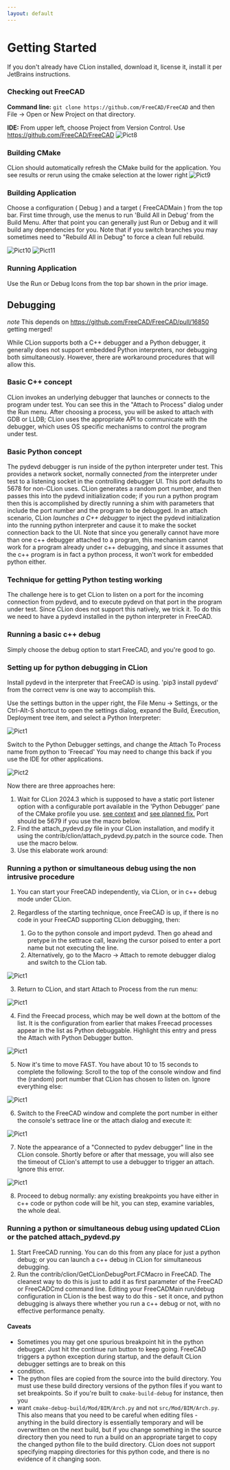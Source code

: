 ```yaml
---
layout: default
---
```


# Getting Started

If you don't already have CLion installed, download it, license it, install it per JetBrains instructions.

### Checking out FreeCAD

**Command line:**   `git clone https://github.com/FreeCAD/FreeCAD` and then File -> Open or New Project on that directory.

**IDE:** From upper left, choose Project from Version Control.   Use https://github.com/FreeCAD/FreeCAD
![Pict8](./resources/CLionPythonDebug8.png)
### Building CMake

CLion should automatically refresh the CMake build for the application.  You see results or rerun using the cmake
selection at the lower right
![Pict9](./resources/CLionPythonDebug9.png)

### Building Application

Choose a configuration ( Debug ) and a target ( FreeCADMain ) from the top bar.  First time through, use the menus to
run 'Build All in Debug' from the Build Menu.  After that point you can generally just Run or Debug and it will build
any dependencies for you.  Note that if you switch branches you may sometimes need to "Rebuild All in Debug" to force
a clean full rebuild.

![Pict10](./resources/CLionPythonDebug10.png)
![Pict11](./resources/CLionPythonDebug11.png)

### Running Application

Use the Run or Debug Icons from the top bar shown in the prior image.

## Debugging

*note* This depends on https://github.com/FreeCAD/FreeCAD/pull/16850 getting merged!

While CLion supports both a C++ debugger and a Python debugger, it generally does not support
embedded Python interpreters, nor debugging both simultaneously.  However, there are workaround
procedures that will allow this.

### Basic C++ concept

CLion invokes an underlying debugger that launches or connects to the program under
test.  You can see this in the "Attach to Process" dialog under the Run menu.  After
choosing a process, you will be asked to attach with GDB or LLDB; CLion uses the
appropriate API to communicate with the debugger, which uses OS specific mechanisms
to control the program under test.

### Basic Python concept

The pydevd debugger is run inside of the python interpreter under test.  This provides
a network socket, normally connected _from_ the interpreter under test to a listening
socket in the controlling debugger UI.  This port defaults to 5678 for non-CLion uses.  CLion
generates a random port number, and then passes this into the pydevd initialization code;
if you run a python program then this is accomplished by directly running a shim with
parameters that include the port number and the program to be debugged.  In an attach
scenario, CLion _launches a C++ debugger_ to inject the pydevd initialization into the
running python interpreter and cause it to make the socket connection back to the UI.  Note
that since you generally cannot have more than one c++ debugger attached to a program,
this mechanism cannot work for a program already under c++ debugging, and since it assumes
that the c++ program is in fact a python process, it won't work for embedded python either.

### Technique for getting Python testing working

The challenge here is to get CLion to listen on a port for the incoming connection from pydevd,
and to execute pydevd on that port in the program under test.  Since CLion does not support this
natively, we trick it.  To do this we need to have a pydevd installed in the python interpreter in
FreeCAD.

### Running a basic c++ debug

Simply choose the debug option to start FreeCAD, and you're good to go.

### Setting up for python debugging in CLion

Install pydevd in the interpreter that FreeCAD is using.  'pip3 install pydevd' from the correct
venv is one way to accomplish this.

Use the settings button in the upper right, the File Menu -> Settings, or the Ctrl-Alt-S shortcut
to open the settings dialog, expand the Build, Execution, Deployment tree item, and select a Python
Interpreter:

![Pict1](./resources/CLionPythonDebug1.png)

Switch to the Python Debugger settings, and change the Attach To Process name from python to 'Freecad'
You may need to change this back if you use the IDE for other applications.

![Pict2](./resources/CLionPythonDebug2.png)

Now there are three approaches here:
1. Wait for CLion 2024.3 which is supposed to have a static port listener option with a
configurable port available in the 'Python Debugger' pane of the CMake profile you use.
   [see context](https://youtrack.jetbrains.com/issue/CPP-5797/Cross-debugging-Python-and-C#focus=Comments-27-10655987.0-0)
   and [see planned fix.](https://youtrack.jetbrains.com/issue/PY-21325/Add-an-ability-to-specify-debugger-port)  Port should be 5679 if you use the macro below.
2. Find the attach_pydevd.py file in your CLion installation, and modify it using the
contrib/clion/attach_pydevd.py.patch in the source code.  Then use the macro below.
3. Use this elaborate work around:

### Running a python or simultaneous debug using the non intrusive procedure

1. You can start your FreeCAD independently, via CLion, or in c++ debug mode under CLion.

2. Regardless of the starting technique, once FreeCAD is up, if there is no code in your FreeCAD supporting
   CLion debugging, then:
   1. Go to the python console and import pydevd.
   Then go ahead and pretype in the settrace call, leaving the cursor poised to enter a port name but not executing the line.
   2. Alternatively, go to the Macro -> Attach to remote debugger dialog and switch to the CLion tab.

![Pict1](./resources/CLionPythonDebug6.png)

3. Return to CLion, and start Attach to Process from the run menu:

![Pict1](./resources/CLionPythonDebug3.png)

4. Find the Freecad process, which may be well down at the bottom of the list.  It is the configuration
from earlier that makes Freecad processes appear in the list as Python debuggable.  Highlight this entry
and press the Attach with Python Debugger button.

![Pict1](./resources/CLionPythonDebug4.png)

5. Now it's time to move FAST.  You have about 10 to 15 seconds to complete the following:
Scroll to the top of the console window and find the (random) port number that CLion has chosen to listen
on.  Ignore everything else:

![Pict1](./resources/CLionPythonDebug5.png)

6. Switch to the FreeCAD window and complete the port number in either the console's settrace line or the attach dialog
and execute it:

![Pict1](./resources/CLionPythonDebug6.png)

7. Note the appearance of a "Connected to pydev debugger" line in the CLion console.  Shortly before or after that
message, you will also see the timeout of CLion's attempt to use a debugger to trigger an attach.  Ignore this
error.

![Pict1](./resources/CLionPythonDebug7.png)

8.  Proceed to debug normally:  any existing breakpoints you have either in c++ code or python code will be hit, you
can step, examine variables, the whole deal.

### Running a python or simultaneous debug using updated CLion or the patched attach_pydevd.py

1.  Start FreeCAD running.  You can do this from any place for just a python debug; or you can launch a c++ debug
in CLion for simultaneous debugging.
2. Run the contrib/clion/GetCLionDebugPort.FCMacro in FreeCAD.  The cleanest way to do this is just to add it as
first parameter of the FreeCAD or FreeCADCmd command line.  Editing your FreeCADMain run/debug configuration in
CLion is the best way to do this - set it once, and python debugging is always there whether you run a c++ debug
or not, with no effective performance penalty.

#### Caveats

- Sometimes you may get one spurious breakpoint hit in the python debugger.  Just hit the continue run button to keep
going.  FreeCAD triggers a python exception during startup, and the default CLion debugger settings are to break on this
- condition.
- The python files are copied from the source into the build directory.  You must use these build directory versions
of the python files if you want to set breakpoints.  So if you're built to `cmake-build-debug` for instance, then you
- want `cmake-debug-build/Mod/BIM/Arch.py` and not `src/Mod/BIM/Arch.py`.  This also means that you need to be careful
when editing files - anything in the build directory is essentially temporary and will be overwritten on the next build,
but if you change something in the source directory then you need to run a build on an appropriate target to copy the
changed python file to the build directory.  CLion does not support specifying mapping directories for this python code,
and there is no evidence of it changing soon.
